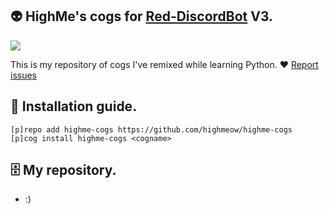 ## 👽 HighMe's cogs for [Red-DiscordBot](https://github.com/Twentysix26/Red-DiscordBot) V3.

<img src="https://byts.no/index.php/apps/files_sharing/ajax/publicpreview.php?x=2560&y=979&a=true&file=highme-banner.png&t=lN9B0sFR3tH90Cp&scalingup=0">

This is my repository of cogs I've remixed while learning Python. ❤ 
[Report issues](https://github.com/highmeow/highme-cogs/issues)

## 🔩 Installation guide.

```
[p]repo add highme-cogs https://github.com/highmeow/highme-cogs
[p]cog install highme-cogs <cogname>
```

## 🗄 My repository.

- :)
